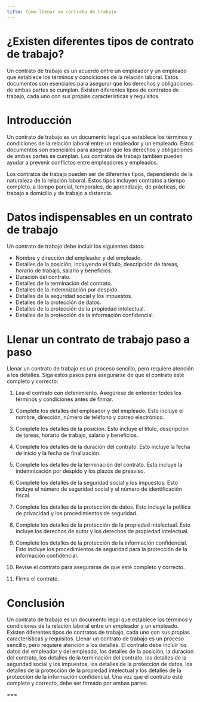 ```yaml
---
title: Como llenar un contrato de trabajo
---
```



# ¿Existen diferentes tipos de contrato de trabajo?

Un contrato de trabajo es un acuerdo entre un empleador y un empleado que establece los términos y condiciones de la relación laboral. Estos documentos son esenciales para asegurar que los derechos y obligaciones de ambas partes se cumplan. Existen diferentes tipos de contratos de trabajo, cada uno con sus propias características y requisitos.

# Introducción

Un contrato de trabajo es un documento legal que establece los términos y condiciones de la relación laboral entre un empleador y un empleado. Estos documentos son esenciales para asegurar que los derechos y obligaciones de ambas partes se cumplan. Los contratos de trabajo también pueden ayudar a prevenir conflictos entre empleadores y empleados.

Los contratos de trabajo pueden ser de diferentes tipos, dependiendo de la naturaleza de la relación laboral. Estos tipos incluyen contratos a tiempo completo, a tiempo parcial, temporales, de aprendizaje, de prácticas, de trabajo a domicilio y de trabajo a distancia.

# Datos indispensables en un contrato de trabajo

Un contrato de trabajo debe incluir los siguientes datos:

* Nombre y dirección del empleador y del empleado.
* Detalles de la posición, incluyendo el título, descripción de tareas, horario de trabajo, salario y beneficios.
* Duración del contrato.
* Detalles de la terminación del contrato.
* Detalles de la indemnización por despido.
* Detalles de la seguridad social y los impuestos.
* Detalles de la protección de datos.
* Detalles de la protección de la propiedad intelectual.
* Detalles de la protección de la información confidencial.

# Llenar un contrato de trabajo paso a paso

Llenar un contrato de trabajo es un proceso sencillo, pero requiere atención a los detalles. Siga estos pasos para asegurarse de que el contrato esté completo y correcto:

1. Lea el contrato con detenimiento. Asegúrese de entender todos los términos y condiciones antes de firmar.

2. Complete los detalles del empleador y del empleado. Esto incluye el nombre, dirección, número de teléfono y correo electrónico.

3. Complete los detalles de la posición. Esto incluye el título, descripción de tareas, horario de trabajo, salario y beneficios.

4. Complete los detalles de la duración del contrato. Esto incluye la fecha de inicio y la fecha de finalización.

5. Complete los detalles de la terminación del contrato. Esto incluye la indemnización por despido y los plazos de preaviso.

6. Complete los detalles de la seguridad social y los impuestos. Esto incluye el número de seguridad social y el número de identificación fiscal.

7. Complete los detalles de la protección de datos. Esto incluye la política de privacidad y los procedimientos de seguridad.

8. Complete los detalles de la protección de la propiedad intelectual. Esto incluye los derechos de autor y los derechos de propiedad intelectual.

9. Complete los detalles de la protección de la información confidencial. Esto incluye los procedimientos de seguridad para la protección de la información confidencial.

10. Revise el contrato para asegurarse de que esté completo y correcto.

11. Firma el contrato.

# Conclusión

Un contrato de trabajo es un documento legal que establece los términos y condiciones de la relación laboral entre un empleador y un empleado. Existen diferentes tipos de contratos de trabajo, cada uno con sus propias características y requisitos. Llenar un contrato de trabajo es un proceso sencillo, pero requiere atención a los detalles. El contrato debe incluir los datos del empleador y del empleado, los detalles de la posición, la duración del contrato, los detalles de la terminación del contrato, los detalles de la seguridad social y los impuestos, los detalles de la protección de datos, los detalles de la protección de la propiedad intelectual y los detalles de la protección de la información confidencial. Una vez que el contrato esté completo y correcto, debe ser firmado por ambas partes.

&#x3D;&#x3D;&#x3D;